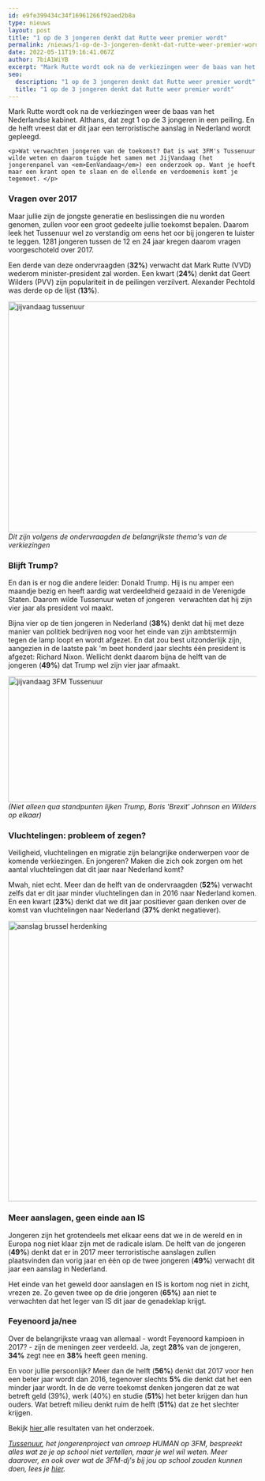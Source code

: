 ```yaml
---
id: e9fe399434c34f16961266f92aed2b8a
type: nieuws
layout: post
title: "1 op de 3 jongeren denkt dat Rutte weer premier wordt"
permalink: /nieuws/1-op-de-3-jongeren-denkt-dat-rutte-weer-premier-wordt/
date: 2022-05-11T19:16:41.067Z
author: 7biA1WiYB
excerpt: "Mark Rutte wordt ook na de verkiezingen weer de baas van het Nederlandse kabinet. Althans, dat zegt 1 op de 3 jongeren in een peiling. En de helft vreest dat er dit jaar een terroristische aanslag in Nederland wordt gepleegd.  "
seo:
  description: "1 op de 3 jongeren denkt dat Rutte weer premier wordt"
  title: "1 op de 3 jongeren denkt dat Rutte weer premier wordt"
---
```

Mark Rutte wordt ook na de verkiezingen weer de baas van het Nederlandse kabinet. Althans, dat zegt 1 op de 3 jongeren in een peiling. En de helft vreest dat er dit jaar een terroristische aanslag in Nederland wordt gepleegd.  

    <p>Wat verwachten jongeren van de toekomst? Dat is wat 3FM's Tussenuur wilde weten en daarom tuigde het samen met JijVandaag (het jongerenpanel van <em>EenVandaag</em>) een onderzoek op. Want je hoeft maar een krant open te slaan en de ellende en verdoemenis komt je tegemoet. </p>
<h3>Vragen over 2017</h3>
<p>Maar jullie zijn de jongste generatie en beslissingen die nu worden genomen, zullen voor een groot gedeelte jullie toekomst bepalen. Daarom leek het Tussenuur wel zo verstandig om eens het oor bij jongeren te luister te leggen. 1281 jongeren tussen de 12 en 24 jaar kregen daarom vragen voorgeschoteld over 2017. </p>
<p>Een derde van deze ondervraagden (<strong>32%</strong>) verwacht dat Mark Rutte (VVD) wederom minister-president zal worden. Een kwart (<strong>24%</strong>) denkt dat Geert Wilders (PVV) zijn populariteit in de peilingen verzilvert. Alexander Pechtold was derde op de lijst (<strong>13%</strong>).  </p>
<p><div class="media media-element-container media-default"><div id="file-415755" class="file file-image file-image-png">

        
  
  <div class="content">
    <img alt="jijvandaag tussenuur" title="Beeld: 3FM Tussenuur/JijVandaag" height="467" width="700" class="media-element file-default" data-delta="1" src="https://7dagen.netlify.app/sites/default/files/jijvandaag%201.png">  </div>

  
</div>
</div><em>Dit zijn volgens de ondervraagden de belangrijkste thema's van de verkiezingen</em>
<h3>Blijft Trump?</h3>
<p>En dan is er nog die andere leider: Donald Trump. Hij is nu amper een maandje bezig en heeft aardig wat verdeeldheid gezaaid in de Verenigde Staten. Daarom wilde Tussenuur weten of jongeren  verwachten dat hij zijn vier jaar als president vol maakt. </p>
<p>Bijna vier op de tien jongeren in Nederland (<strong>38%</strong>) denkt dat hij met deze manier van politiek bedrijven nog voor het einde van zijn ambtstermijn tegen de lamp loopt en wordt afgezet. En dat zou best uitzonderlijk zijn, aangezien in de laatste pak 'm beet honderd jaar slechts één president is afgezet: Richard Nixon. Wellicht denkt daarom bijna de helft van de jongeren (<strong>49%</strong>) dat Trump wel zijn vier jaar afmaakt.</p>
<p><div class="media media-element-container media-default"><div id="file-415756" class="file file-image file-image-jpeg">

        
  
  <div class="content">
    <img alt="jijvandaag 3FM Tussenuur" title="Beeld: 3FM Tussenuur/JijVandaag" height="255" width="700" class="media-element file-default" data-delta="1" src="https://7dagen.netlify.app/sites/default/files/jijvandaag%202_0.jpg">  </div>

  
</div>
</div><em>(Niet alleen qua standpunten lijken Trump, Boris 'Brexit' Johnson en Wilders op elkaar) </em>
<h3>Vluchtelingen: probleem of zegen?</h3>
<p>Veiligheid, vluchtelingen en migratie zijn belangrijke onderwerpen voor de komende verkiezingen. En jongeren? Maken die zich ook zorgen om het aantal vluchtelingen dat dit jaar naar Nederland komt?</p>
<p>Mwah, niet echt. Meer dan de helft van de ondervraagden (<strong>52%</strong>) verwacht zelfs dat er dit jaar minder vluchtelingen dan in 2016 naar Nederland komen. En een kwart (<strong>23%</strong>) denkt dat we dit jaar positiever gaan denken over de komst van vluchtelingen naar Nederland (<strong>37%</strong> denkt negatiever).  </p>
<p><div class="media media-element-container media-default"><div id="file-415757" class="file file-image file-image-jpeg">

        
  
  <div class="content">
    <img alt="aanslag brussel herdenking" title="Foto: AFP" height="567" width="850" class="media-element file-default" data-delta="1" src="https://7dagen.netlify.app/sites/default/files/ANP-43129911.jpg">  </div>

  
</div>
</div>
<h3>Meer aanslagen, geen einde aan IS</h3>
<p>Jongeren zijn het grotendeels met elkaar eens dat we in de wereld en in Europa nog niet klaar zijn met de radicale islam. De helft van de jongeren (<strong>49%</strong>) denkt dat er in 2017 meer terroristische aanslagen zullen plaatsvinden dan vorig jaar en één op de twee jongeren (<strong>49%</strong>) verwacht dit jaar een aanslag in Nederland. </p>
<p>Het einde van het geweld door aanslagen en IS is kortom nog niet in zicht, vrezen ze. Zo geven twee op de drie jongeren (<strong>65%</strong>) aan niet te verwachten dat het leger van IS dit jaar de genadeklap krijgt. </p>
<h3>Feyenoord ja/nee</h3>
<p>Over de belangrijkste vraag van allemaal - wordt Feyenoord kampioen in 2017? - zijn de meningen zeer verdeeld. Ja, zegt <strong>28%</strong> van de jongeren, <strong>34%</strong> zegt nee en <strong>38%</strong> heeft geen mening.   </p>
<p>En voor jullie persoonlijk? Meer dan de helft (<strong>56%</strong>) denkt dat 2017 voor hen een beter jaar wordt dan 2016, tegenover slechts <strong>5%</strong> die denkt dat het een minder jaar wordt. In de de verre toekomst denken jongeren dat ze wat betreft geld (39%), werk (40%) en studie (<strong>51%</strong>) het beter krijgen dan hun ouders. Wat betreft milieu denkt ruim de helft (<strong>51%</strong>) dat ze het slechter krijgen.  </p>
<p>Bekijk <a href="http://content1d.omroep.nl/urishieldv2/l27m1cd732004b31a62100589d87cd000000.7fd93423790a44b3e8336673a52fce93/3fm/tussenuur/2017/Onderzoek%20Toekomst.pdf" target="_blank">hier </a>alle resultaten van het onderzoek. </p>
<p><em><a href="http://go.3fm.nl/tussenuur">Tussenuur</a>, het jongerenproject van omroep HUMAN op 3FM, bespreekt alles wat ze je op school niet vertellen, maar je wel wil weten. Meer daarover, en ook over wat de 3FM-dj's bij jou op school zouden kunnen doen, lees je <a href="http://www.3fm.nl/nieuws/detail/365546/Kun-je-in-een-tussenuur-een-ritje-in-de-achtbaan-maken%3F">hier</a>.</em></p>  
